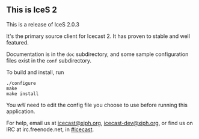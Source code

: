 This is IceS 2
--------------

This is a release of IceS 2.0.3

It's the primary source client for Icecast 2.
It has proven to stable and well featured.

Documentation is in the `doc` subdirectory, and some sample configuration
files exist in the `conf` subdirectory.

To build and install, run

    ./configure
    make
    make install

You _will_ need to edit the config file you choose to use before running
this application.

For help, email us at icecast@xiph.org, icecast-dev@xiph.org, or find us
on IRC at irc.freenode.net, in [#icecast][1].

[1]: https://webchat.freenode.net/?channels=%23icecast

